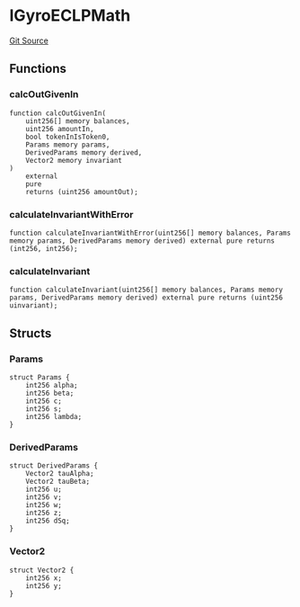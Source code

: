# IGyroECLPMath
[Git Source](https://github.com/manifoldfinance/MevEthRouter/blob/7ae7f0bb6d26c35a3dd7bd22f9b451cb05d17d36/src/interfaces/IGyroECLPMath.sol)


## Functions
### calcOutGivenIn


```solidity
function calcOutGivenIn(
    uint256[] memory balances,
    uint256 amountIn,
    bool tokenInIsToken0,
    Params memory params,
    DerivedParams memory derived,
    Vector2 memory invariant
)
    external
    pure
    returns (uint256 amountOut);
```

### calculateInvariantWithError


```solidity
function calculateInvariantWithError(uint256[] memory balances, Params memory params, DerivedParams memory derived) external pure returns (int256, int256);
```

### calculateInvariant


```solidity
function calculateInvariant(uint256[] memory balances, Params memory params, DerivedParams memory derived) external pure returns (uint256 uinvariant);
```

## Structs
### Params

```solidity
struct Params {
    int256 alpha;
    int256 beta;
    int256 c;
    int256 s;
    int256 lambda;
}
```

### DerivedParams

```solidity
struct DerivedParams {
    Vector2 tauAlpha;
    Vector2 tauBeta;
    int256 u;
    int256 v;
    int256 w;
    int256 z;
    int256 dSq;
}
```

### Vector2

```solidity
struct Vector2 {
    int256 x;
    int256 y;
}
```

